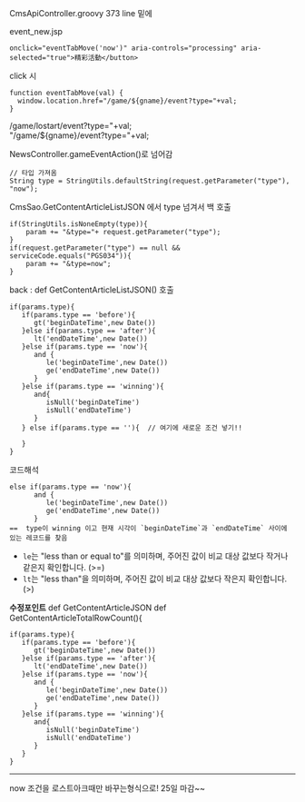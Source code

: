 CmsApiController.groovy 373 line 밑에


event_new.jsp
```
onclick="eventTabMove('now')" aria-controls="processing" aria-selected="true">精彩活動</button>
```

click 시 
```
function eventTabMove(val) {  
  window.location.href="/game/${gname}/event?type="+val;  
}
```

/game/lostart/event?type="+val;  
"/game/${gname}/event?type="+val;

NewsController.gameEventAction()로 넘어감
``` 
// 타입 가져옴
String type = StringUtils.defaultString(request.getParameter("type"), "now");
```

CmsSao.GetContentArticleListJSON 에서 type 넘겨서 백 호출
```
if(StringUtils.isNoneEmpty(type)){  
    param += "&type="+ request.getParameter("type");  
}  
if(request.getParameter("type") == null && serviceCode.equals("PGS034")){  
    param += "&type=now";  
}
```

back  : def GetContentArticleListJSON() 호출
```
if(params.type){  
   if(params.type == 'before'){  
      gt('beginDateTime',new Date())  
   }else if(params.type == 'after'){  
      lt('endDateTime',new Date())  
   }else if(params.type == 'now'){  
      and {  
         le('beginDateTime',new Date())  
         ge('endDateTime',new Date())  
      }  
   }else if(params.type == 'winning'){  
      and{  
         isNull('beginDateTime')  
         isNull('endDateTime')  
      }  
   } else if(params.type == ''){  // 여기에 새로운 조건 넣기!!
  
   }  
}
```

코드해석
```
else if(params.type == 'now'){  
      and {  
         le('beginDateTime',new Date())  
         ge('endDateTime',new Date())  
      } 
==  type이 winning 이고 현재 시각이 `beginDateTime`과 `endDateTime` 사이에 있는 레코드를 찾음
```

- `le`는 "less than or equal to"를 의미하며, 주어진 값이 비교 대상 값보다 작거나 같은지 확인합니다. (>=)
- `lt`는 "less than"을 의미하며, 주어진 값이 비교 대상 값보다 작은지 확인합니다. (>)




**수정포인트**
def GetContentArticleJSON
def GetContentArticleTotalRowCount(){
```
if(params.type){  
   if(params.type == 'before'){  
      gt('beginDateTime',new Date())  
   }else if(params.type == 'after'){  
      lt('endDateTime',new Date())  
   }else if(params.type == 'now'){  
      and {  
         le('beginDateTime',new Date())  
         ge('endDateTime',new Date())  
      }  
   }else if(params.type == 'winning'){  
      and{  
         isNull('beginDateTime')  
         isNull('endDateTime')  
      }  
   }  
}
```



---

now 조건을 로스트아크때만 바꾸는형식으로!
25일 마감~~